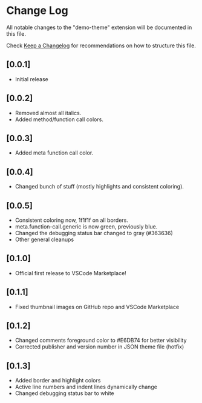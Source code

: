 # Change Log

All notable changes to the "demo-theme" extension will be documented in this file.

Check [Keep a Changelog](http://keepachangelog.com/) for recommendations on how to structure this file.

## [0.0.1]

- Initial release

## [0.0.2]

- Removed almost all italics.
- Added method/function call colors.

## [0.0.3]

- Added meta function call color.

## [0.0.4]

- Changed bunch of stuff (mostly highlights and consistent coloring).

## [0.0.5]

- Consistent coloring now, 1f1f1f on all borders.
- meta.function-call.generic is now green, previously blue.
- Changed the debugging status bar changed to gray (#363636)
- Other general cleanups

## [0.1.0]

- Official first release to VSCode Marketplace!

## [0.1.1]

- Fixed thumbnail images on GitHub repo and VSCode Marketplace

## [0.1.2]

- Changed comments foreground color to #E6DB74 for better visibility
- Corrected publisher and version number in JSON theme file (hotfix)
## [0.1.3]

- Added border and highlight colors
- Active line numbers and indent lines dynamically change 
- Changed debugging status bar to white
